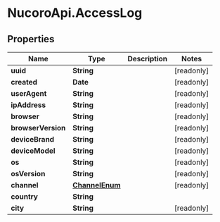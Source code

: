 # NucoroApi.AccessLog

## Properties

Name | Type | Description | Notes
------------ | ------------- | ------------- | -------------
**uuid** | **String** |  | [readonly] 
**created** | **Date** |  | [readonly] 
**userAgent** | **String** |  | [readonly] 
**ipAddress** | **String** |  | [readonly] 
**browser** | **String** |  | [readonly] 
**browserVersion** | **String** |  | [readonly] 
**deviceBrand** | **String** |  | [readonly] 
**deviceModel** | **String** |  | [readonly] 
**os** | **String** |  | [readonly] 
**osVersion** | **String** |  | [readonly] 
**channel** | [**ChannelEnum**](ChannelEnum.md) |  | [readonly] 
**country** | **String** |  | 
**city** | **String** |  | [readonly] 


